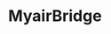---
title: 'MyairBridge '
link: 'https://www.myairbridge.com/es/'
summary: 'Comparte gratis ficheros de 20GB sin despeinarse..'
tags: ['full-stack', 'ideas']
---